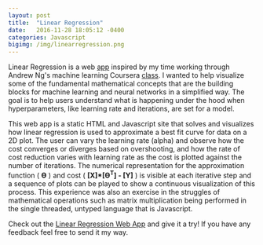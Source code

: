 ```yaml
---
layout: post
title:  "Linear Regression"
date:   2016-11-28 18:05:12 -0400
categories: Javascript
bigimg: /img/linearregression.png
---
```

Linear Regression is a web [app][linear-regression] inspired by my time working through Andrew Ng's machine learning Coursera [class](https://www.coursera.org/learn/machine-learning). I wanted to help visualize some of the fundamental mathematical concepts that are the building blocks for machine learning and neural networks in a simplified way. The goal is to help users understand what is happening under the hood when hyperparameters, like learning rate and iterations, are set for a model.


This web app is a static HTML and Javascript site that solves and visualizes how linear regression is used to approximate a best fit curve for data on a 2D plot. The user can vary the learning rate (alpha) and observe how the cost converges or diverges based on overshooting, and how the rate of cost reduction varies with learning rate as the cost is plotted against the number of iterations. The numerical representation for the approximation function ( **ϴ** ) and cost ( **[X]\*[ϴ<sup>T</sup>] - [Y]** ) is visible at each iterative step and a sequence of plots can be played to show a continuous visualization of this process. This experience was also an exercise in the struggles of mathematical operations such as matrix multiplication being performed in the single threaded, untyped language that is Javascript.


Check out the [Linear Regression Web App][linear-regression] and give it a try! If you have any feedback feel free to send it my way.

[linear-regression]: http://chrissebesta.com/plain-regression

<!--
 go deeper in to an explanation of linear regression, and how it really relates to machine learning
 give more motivation behing why linear regression matters
 and why its hard to understand, and why this helps solve that
 Talk about learning rate specifically and how this visualized that
 Dynamic learning rates(?)
 -->
